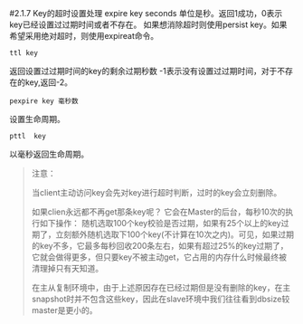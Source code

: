 #2.1.7	Key的超时设置处理
	expire key seconds
单位是秒。返回1成功，0表示key已经设置过过期时间或者不存在。
如果想消除超时则使用persist key。如果希望采用绝对超时，则使用expireat命令。

	ttl key 
返回设置过过期时间的key的剩余过期秒数 -1表示没有设置过过期时间，对于不存在的key,返回-2。
	
	pexpire key 毫秒数

设置生命周期。

	pttl  key
以毫秒返回生命周期。

> 注意：
> 
> 当client主动访问key会先对key进行超时判断，过时的key会立刻删除。
> 
> 如果clien永远都不再get那条key呢？ 它会在Master的后台，每秒10次的执行如下操作： 随机选取100个key校验是否过期，如果有25个以上的key过期了，立刻额外随机选取下100个key(不计算在10次之内)。可见，如果过期的key不多，它最多每秒回收200条左右，如果有超过25%的key过期了，它就会做得更多，但只要key不被主动get，它占用的内存什么时候最终被清理掉只有天知道。
> 
> 在主从复制环境中，由于上述原因存在已经过期但是没有删除的key，在主snapshot时并不包含这些key，因此在slave环境中我们往往看到dbsize较master是更小的。
